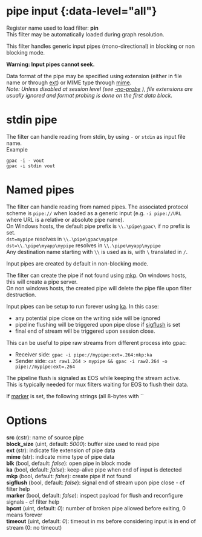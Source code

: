 <!-- automatically generated - do not edit, patch gpac/applications/gpac/gpac.c -->

# pipe input  {:data-level="all"}  
  
Register name used to load filter: __pin__  
This filter may be automatically loaded during graph resolution.  
  
This filter handles generic input pipes (mono-directional) in blocking or non blocking mode.  

__Warning: Input pipes cannot seek.__  
  
Data format of the pipe may be specified using extension (either in file name or through [ext](#ext)) or MIME type through [mime](#mime).  
_Note: Unless disabled at session level (see [-no-probe](core_options/#no-probe) ), file extensions are usually ignored and format probing is done on the first data block._  
  
# stdin pipe  
  
The filter can handle reading from stdin, by using `-` or `stdin` as input file name.  
Example
```
gpac -i - vout  
gpac -i stdin vout
```  
  
# Named pipes  
  
The filter can handle reading from named pipes. The associated protocol scheme is `pipe://` when loaded as a generic input (e.g. `-i pipe://URL` where URL is a relative or absolute pipe name).  
On Windows hosts, the default pipe prefix is `\\.\pipe\gpac\` if no prefix is set.  
`dst=mypipe` resolves in `\\.\pipe\gpac\mypipe`  
`dst=\\.\pipe\myapp\mypipe` resolves in `\\.\pipe\myapp\mypipe`  
Any destination name starting with `\\` is used as is, with `\` translated in `/`.  
  
Input pipes are created by default in non-blocking mode.  
  
The filter can create the pipe if not found using [mkp](#mkp). On windows hosts, this will create a pipe server.  
On non windows hosts, the created pipe will delete the pipe file upon filter destruction.  
    
Input pipes can be setup to run forever using [ka](#ka). In this case:  

- any potential pipe close on the writing side will be ignored  
- pipeline flushing will be triggered upon pipe close if [sigflush](#sigflush) is set  
- final end of stream will be triggered upon session close.  

    
This can be useful to pipe raw streams from different process into gpac:  

- Receiver side: `gpac -i pipe://mypipe:ext=.264:mkp:ka`  
- Sender side: `cat raw1.264 > mypipe && gpac -i raw2.264 -o pipe://mypipe:ext=.264`    

The pipeline flush is signaled as EOS while keeping the stream active.  
This is typically needed for mux filters waiting for EOS to flush their data.  
    
If [marker](#marker) is set, the following strings (all 8-bytes with ``  
  

# Options    
  
<a id="src">__src__</a> (cstr): name of source pipe  
<a id="block_size">__block_size__</a> (uint, default: _5000_): buffer size used to read pipe  
<a id="ext">__ext__</a> (str): indicate file extension of pipe data  
<a id="mime">__mime__</a> (str): indicate mime type of pipe data  
<a id="blk">__blk__</a> (bool, default: _false_): open pipe in block mode  
<a id="ka">__ka__</a> (bool, default: _false_): keep-alive pipe when end of input is detected  
<a id="mkp">__mkp__</a> (bool, default: _false_): create pipe if not found  
<a id="sigflush">__sigflush__</a> (bool, default: _false_): signal end of stream upon pipe close - cf filter help  
<a id="marker">__marker__</a> (bool, default: _false_): inspect payload for flush and reconfigure signals - cf filter help  
<a id="bpcnt">__bpcnt__</a> (uint, default: _0_): number of broken pipe allowed before exiting, 0 means forever  
<a id="timeout">__timeout__</a> (uint, default: _0_): timeout in ms before considering input is in end of stream (0: no timeout)  
  
